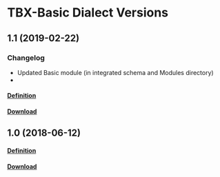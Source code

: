 # TBX-Basic Dialect Versions

## 1.1 (2019-02-22)

### Changelog
- Updated Basic module (in integrated schema and Modules directory)
-
#### [Definition](https://ltac-global.github.io/TBX-Basic_dialect/TBX-Basic_dialect_1.1/TBX-Basic%20Definition.pdf)
#### [Download](https://ltac-global.github.io/TBX-Basic_dialect/TBX-Basic_dialect_1.1.zip)

## 1.0 (2018-06-12)
#### [Definition](https://ltac-global.github.io/TBX-Basic_dialect/TBX-Basic_dialect_1.0/TBX-Basic%20Definition.pdf)
#### [Download](https://ltac-global.github.io/TBX-Basic_dialect/TBX-Basic_dialect_1.0.zip)
